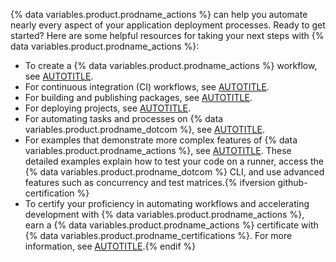 {% data variables.product.prodname_actions %} can help you automate nearly every aspect of your application deployment processes. Ready to get started? Here are some helpful resources for taking your next steps with {% data variables.product.prodname_actions %}:

* To create a {% data variables.product.prodname_actions %} workflow, see [AUTOTITLE](/actions/learn-github-actions/using-starter-workflows).
* For continuous integration (CI) workflows, see [AUTOTITLE](/actions/automating-builds-and-tests).
* For building and publishing packages, see [AUTOTITLE](/actions/publishing-packages).
* For deploying projects, see [AUTOTITLE](/actions/deployment).
* For automating tasks and processes on {% data variables.product.prodname_dotcom %}, see [AUTOTITLE](/actions/managing-issues-and-pull-requests).
* For examples that demonstrate more complex features of {% data variables.product.prodname_actions %}, see [AUTOTITLE](/actions/examples). These detailed examples explain how to test your code on a runner, access the {% data variables.product.prodname_dotcom %} CLI, and use advanced features such as concurrency and test matrices.{% ifversion github-certification %}
* To certify your proficiency in automating workflows and accelerating development with {% data variables.product.prodname_actions %}, earn a {% data variables.product.prodname_actions %} certificate with {% data variables.product.prodname_certifications %}. For more information, see [AUTOTITLE](/get-started/showcase-your-expertise-with-github-certifications/about-github-certifications).{% endif %}
